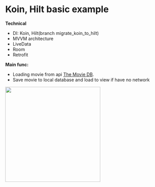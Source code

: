 # Koin, Hilt basic example
**Technical**
- DI: Koin, Hilt(branch migrate_koin_to_hilt)
- MVVM architecture 
- LiveData
- Room
- Retrofit

**Main func:**
- Loading movie from api [The Movie DB](https://developers.themoviedb.org/3/movies/get-now-playing).
- Save movie to local database and load to view if have no network

<img src="https://user-images.githubusercontent.com/32641436/172201761-cbbd7e7b-a4e1-4aef-a473-287f0aebe1cd.gif" width="300"/>
